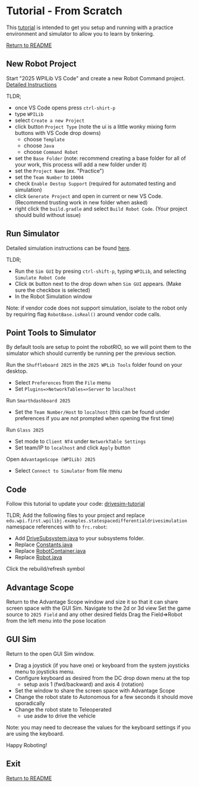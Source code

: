 # Tutorial - From Scratch

This [tutorial](doc/TutorialFromScratch.md) is intended to get you setup and running with a practice environment and simulator to allow you to learn by tinkering.

[Return to README](../README.md)

## New Robot Project

Start "2025 WPILib VS Code" and create a new Robot Command project. [Detailed Instructions](https://docs.wpilib.org/en/stable/docs/software/vscode-overview/creating-robot-program.html)

TLDR;
- once VS Code opens press `ctrl-shirt-p`
- type `WPILib`
- select `Create a new Project`
- click button `Project Type` (note the ui is a little wonky mixing form buttons with VS Code drop downs)
  - choose `Template`
  - choose `Java`
  - choose `Command Robot`
- set the `Base Folder` (note: recommend creating a base folder for all of your work, this process will add a new folder under it)
- set the `Project Name` (ex. "Practice")
- set the `Team Number` to `10004`
- check `Enable Destop Support` (required for automated testing and simulation)
- click `Generate Project` and open in current or new VS Code.  (Recommend trusting work in new folder when asked)
- right click the `build.gradle` and select `Build Robot Code`. (Your project should build without issue)

## Run Simulator

Detailed simulation instructions can be found [here](https://docs.wpilib.org/en/stable/docs/software/wpilib-tools/robot-simulation/introduction.html).

TLDR;
- Run the `Sim GUI` by presing `ctrl-shift-p`, typing `WPILib`, and selecting `Simulate Robot Code`
- Click `OK` button next to the drop down when `Sim GUI` appears. (Make sure the checkbox is selected)
- In the Robot Simulation window

Note: if vendor code does not support simulation, isolate to the robot only by requiring flag `RobotBase.isReal()` around vendor code calls.

## Point Tools to Simulator

By default tools are setup to point the robotRIO, so we will point them to the simulator which should currently be running per the previous section.

Run the `Shuffleboard 2025` in the `2025 WPLib Tools` folder found on your desktop.
- Select `Preferences` from the `File` menu
- Set `Plugins=>NetworkTables=>Server` to `localhost`

Run `Smarthdashboard 2025`
- Set the `Team Number/Host` to `localhost` (this can be found under preferences if you are not prompted when opening the first time)

Run `Glass 2025`
- Set mode to `Client NT4` under `NetworkTable Settings`
- Set team/IP to `localhost` and click `Apply` button

Open `AdvantageScope (WPILib) 2025`
- Select `Connect to Simulator` from file menu

## Code

Follow this tutorial to update your code: [drivesim-tutorial](https://docs.wpilib.org/en/stable/docs/software/wpilib-tools/robot-simulation/drivesim-tutorial/index.html)

TLDR;
Add the following files to your project and replace `edu.wpi.first.wpilibj.examples.statespacedifferentialdrivesimulation` namespace references with to `frc.robot`:
- Add [DriveSubsystem.java](https://github.com/wpilibsuite/allwpilib/blob/v2024.3.2/wpilibjExamples/src/main/java/edu/wpi/first/wpilibj/examples/statespacedifferentialdrivesimulation/subsystems/DriveSubsystem.java) to your subsystems folder.
- Replace [Constants.java](https://github.com/wpilibsuite/allwpilib/blob/v2024.3.2/wpilibjExamples/src/main/java/edu/wpi/first/wpilibj/examples/statespacedifferentialdrivesimulation/Constants.java)
- Replace [RobotContainer.java](https://github.com/wpilibsuite/allwpilib/blob/v2024.3.2/wpilibjExamples/src/main/java/edu/wpi/first/wpilibj/examples/statespacedifferentialdrivesimulation/RobotContainer.java)
- Replace [Robot.java](https://github.com/wpilibsuite/allwpilib/blob/v2024.3.2/wpilibjExamples/src/main/java/edu/wpi/first/wpilibj/examples/statespacedifferentialdrivesimulation/Robot.java)

Click the rebuild/refresh symbol

## Advantage Scope

Return to the Advantage Scope window and size it so that it can share screen space with the GUI Sim.
Navigate to the 2d or 3d view
Set the game source to `2025 Field` and any other desired fields
Drag the Field=>Robot from the left menu into the pose location


## GUI Sim

Return to the open GUI Sim window.
- Drag a joystick (if you have one) or keyboard from the system joysticks menu to joysticks menu.
- Configure keyboard as desired from the DC drop down menu at the top
    - setup axis 1 (fwd/backward) and axis 4 (rotation)
- Set the window to share the screen space with Advantage Scope
- Change the robot state to Autonomous for a few seconds it should move sporadically
- Change the robot state to Teleoperated
  - use asdw to drive the vehicle

Note: you may need to decrease the values for the keyboard settings if you are using the keyboard.

Happy Roboting!

## Exit

[Return to README](../README.md)
